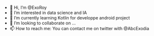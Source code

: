- 👋 Hi, I’m @ExoRoy
- 👀 I’m interested in data science and IA
- 🌱 I’m currently learning Kotlin for developpe android project 
- 💞️ I’m looking to collaborate on ...
- 📫 How to reach me: You can contact me on twitter with @AbcExodia

<!---
ExoRoy/ExoRoy is a ✨ special ✨ repository because its `README.md` (this file) appears on your GitHub profile.
You can click the Preview link to take a look at your changes.
--->
